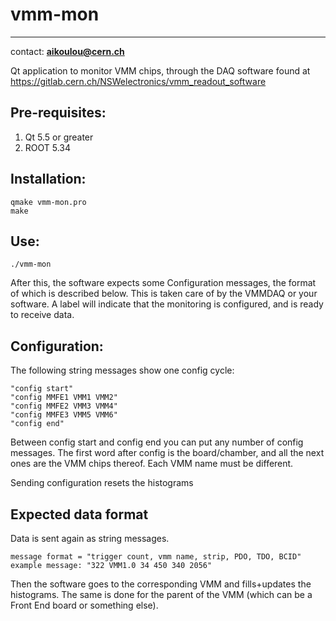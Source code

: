 # vmm-mon
---
contact: **aikoulou@cern.ch**

Qt application to monitor VMM chips, through the DAQ software found at https://gitlab.cern.ch/NSWelectronics/vmm_readout_software

## Pre-requisites:

1. Qt 5.5 or greater
2. ROOT 5.34

## Installation:
```
qmake vmm-mon.pro
make
```
## Use:
```
./vmm-mon
```
After this, the software expects some Configuration messages, the format of which is described below.
This is taken care of by the VMMDAQ or your software.
A label will indicate that the monitoring is configured, and is ready to receive data.

## Configuration:

The following string messages show one config cycle:
```
"config start"
"config MMFE1 VMM1 VMM2"
"config MMFE2 VMM3 VMM4"
"config MMFE3 VMM5 VMM6"
"config end"
```
Between config start and config end you can put any number of config messages.
The first word after config is the board/chamber, and all the next ones are the VMM chips thereof.
Each VMM name must be different.

Sending configuration resets the histograms

## Expected data format

Data is sent again as string messages.
```
message format = "trigger count, vmm name, strip, PDO, TDO, BCID"
example message: "322 VMM1.0 34 450 340 2056"
```
Then the software goes to the corresponding VMM and fills+updates the histograms.
The same is done for the parent of the VMM (which can be a Front End board or something else).

